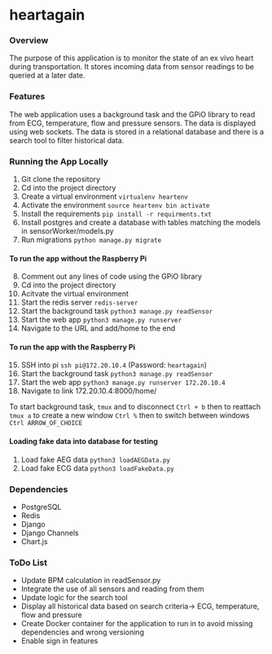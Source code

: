 # heartagain 

### Overview
The purpose of this application is to monitor the state of an ex vivo heart during transportation. It stores incoming data from sensor readings to be queried at a later date. 

### Features
The web application uses a background task and the GPiO library to read from ECG, temperature, flow and pressure sensors. The data is displayed using web sockets. The data is stored in a relational database and there is a search tool to filter historical data.

### Running the App Locally

1. Git clone the repository
2. Cd into the project directory 
3. Create a virtual environment
`virtualenv heartenv`
4. Activate the environment
`source heartenv bin activate`
5. Install the requirements 
`pip install -r requirments.txt`
6. Install postgres and create a database with tables matching the models in sensorWorker/models.py 
7. Run migrations 
`python manage.py migrate`

#### To run the app without the Raspberry Pi
8. Comment out any lines of code using the GPiO library
9. Cd into the project directory
10. Acitvate the virtual environment
11. Start the redis server 
`redis-server`
12. Start the background task
`python3 manage.py readSensor`
13. Start the web app
`python3 manage.py runserver`
14. Navigate to the URL and add/home to the end

#### To run the app with the Raspberry Pi 
15. SSH into pi `ssh pi@172.20.10.4` (Password: `heartagain`)
16. Start the background task 
`python3 manage.py readSensor`
17. Start the web app
`python3 manage.py runserver 172.20.10.4`
18. Navigate to link 172.20.10.4:8000/home/


To start background task, `tmux` and to disconnect `Ctrl + b` then to reattach `tmux a` to create a new window `Ctrl %` then to switch between windows `Ctrl ARROW_OF_CHOICE`

#### Loading fake data into database for testing
1. Load fake AEG data
`python3 loadAEGData.py`
2. Load fake ECG data 
`python3 loadFakeData.py`

### Dependencies
* PostgreSQL
* Redis
* Django
* Django Channels
* Chart.js

### ToDo List
* Update BPM calculation in readSensor.py
* Integrate the use of all sensors and reading from them
* Update logic for the search tool 
* Display all historical data based on search criteria-> ECG, temperature, flow and pressure
* Create Docker container for the application to run in to avoid missing dependencies and wrong versioning
* Enable sign in features



